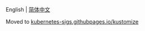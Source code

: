 English | [简体中文](zh/README.md)

Moved to [kubernetes-sigs.githubpages.io/kustomize](kubernetes-sigs.githubpages.io/kustomize)

